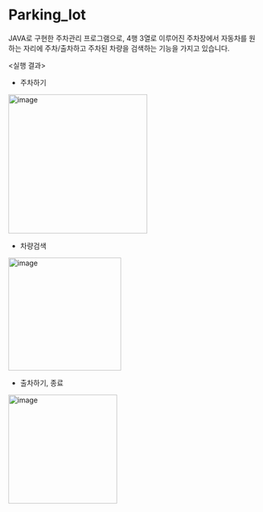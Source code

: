 # Parking_lot

JAVA로 구현한 주차관리 프로그램으로, 4행 3열로 이루어진 주차장에서 자동차를 원하는 자리에 주차/출차하고 주차된 차량을 검색하는 기능을 가지고 있습니다.

<실행 결과>

- 주차하기

<img width="276" alt="image" src="https://user-images.githubusercontent.com/105623744/212480525-740eb9be-d254-40c3-bb2d-5a7bd9a0ac09.png">

- 차량검색

<img width="224" alt="image" src="https://user-images.githubusercontent.com/105623744/212480553-9c1efde4-ab41-4b92-a317-bba1de3f63d8.png">

- 출차하기, 종료

<img width="216" alt="image" src="https://user-images.githubusercontent.com/105623744/212480600-d2480c3d-5af3-4440-bec0-fef7b33797fd.png">
